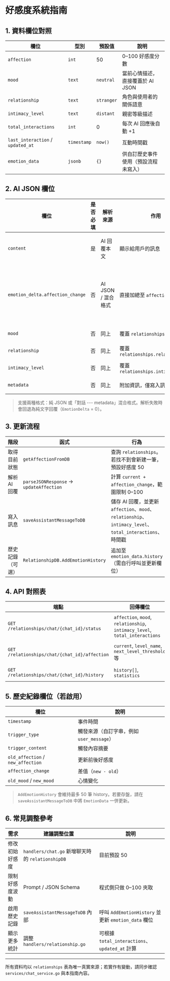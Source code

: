 # 好感度系統指南

## 1. 資料欄位對照
| 欄位 | 型別 | 預設值 | 說明 |
|------|------|--------|------|
| `affection` | `int` | 50 | 0–100 好感度分數 |
| `mood` | `text` | `neutral` | 當前心情描述，直接覆蓋於 AI JSON |
| `relationship` | `text` | `stranger` | 角色與使用者的關係語意 |
| `intimacy_level` | `text` | `distant` | 親密等級描述 |
| `total_interactions` | `int` | 0 | 每次 AI 回應後自動 +1 |
| `last_interaction` / `updated_at` | `timestamp` | `now()` | 互動時間戳 |
| `emotion_data` | `jsonb` | `{}` | 供自訂歷史事件使用（預設流程未寫入） |

## 2. AI JSON 欄位
| 欄位 | 是否必填 | 解析來源 | 作用 | 回退行為 |
|------|-----------|----------|------|-----------|
| `content` | 是 | AI 回覆本文 | 顯示給用戶的訊息 | 無內容時視為解析失敗 |
| `emotion_delta.affection_change` | 否 | AI JSON / 混合格式 | 直接加總至 `affection` | 缺失時預設為 `0`（JSON 解析成功但缺欄位則為 `1`） |
| `mood` | 否 | 同上 | 覆蓋 `relationships.mood` | 缺值保持原樣 |
| `relationship` | 否 | 同上 | 覆蓋 `relationships.relationship` | 缺值保持原樣 |
| `intimacy_level` | 否 | 同上 | 覆蓋 `relationships.intimacy_level` | 缺值保持原樣 |
| `metadata` | 否 | 同上 | 附加資訊，僅寫入訊息 JSON | 不影響資料庫 |

> 支援兩種格式：純 JSON 或「對話 --- metadata」混合格式。解析失敗時會回退為純文字回覆（`EmotionDelta` = 0）。

## 3. 更新流程
| 階段 | 函式 | 行為 | 備註 |
|------|------|------|------|
| 取得目前狀態 | `getAffectionFromDB` | 查詢 `relationships`。若找不到會新建一筆，預設好感度 50 | 保證後續流程有資料 |
| 解析 AI 回覆 | `parseJSONResponse` → `updateAffection` | 計算 `current + affection_change`，範圍限制 0–100 | Prompt 的變化幅度需自行管控 |
| 寫入訊息 | `saveAssistantMessageToDB` | 儲存 AI 回覆，並更新 `affection`、`mood`、`relationship`、`intimacy_level`、`total_interactions`、時間戳 | `EmotionDelta` 不存在時預設為 0 |
| 歷史記錄（可選） | `RelationshipDB.AddEmotionHistory` | 追加至 `emotion_data.history`（需自行呼叫並更新欄位） | 預設流程未啟用 |

## 4. API 對照表
| 端點 | 回傳欄位 | 來源 | 備註 |
|------|----------|------|------|
| `GET /relationships/chat/{chat_id}/status` | `affection`, `mood`, `relationship`, `intimacy_level`, `total_interactions` | 直接讀取 `relationships` | `mood_intensity`, `mood_description` 為 handler 計算欄位 |
| `GET /relationships/chat/{chat_id}/affection` | `current`, `level_name`, `next_level_threshold` 等 | `affection` + handler 對照表 | Max 固定 100，門檻映射寫在 handler |
| `GET /relationships/chat/{chat_id}/history` | `history[]`, `statistics` | `emotion_data.history` | 若沒有外部流程寫入，回傳空陣列 |

## 5. 歷史紀錄欄位（若啟用）
| 欄位 | 說明 |
|------|------|
| `timestamp` | 事件時間 |
| `trigger_type` | 觸發來源（自訂字串，例如 `user_message`） |
| `trigger_content` | 觸發內容摘要 |
| `old_affection` / `new_affection` | 更新前後好感度 |
| `affection_change` | 差值（`new - old`） |
| `old_mood` / `new_mood` | 心情變化 |

> `AddEmotionHistory` 會維持最多 50 筆 history。若要存盤，請在 `saveAssistantMessageToDB` 中將 `EmotionData` 一併更新。

## 6. 常見調整參考
| 需求 | 建議調整位置 | 說明 |
|------|--------------|------|
| 修改初始好感度 | `handlers/chat.go` 新增聊天時的 `relationshipDB` | 目前預設 50 |
| 限制好感度波動 | Prompt / JSON Schema | 程式側只做 0–100 夾取 |
| 啟用歷史記錄 | `saveAssistantMessageToDB` 內部 | 呼叫 `AddEmotionHistory` 並更新 `emotion_data` 欄位 |
| 顯示更多統計 | 調整 `handlers/relationship.go` | 可根據 `total_interactions`、`updated_at` 計算 |

---
所有資料均以 `relationships` 表為唯一真實來源；若實作有變動，請同步確認 `services/chat_service.go` 與本指南內容。
